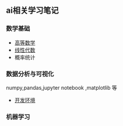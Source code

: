 ## ai相关学习笔记



### 数学基础
-  [高等数学](math/高等数学.md)
-  [线性代数](math/线性代数.md)
-  概率统计 


### 数据分析与可视化

numpy,pandas,jupyter notebook ,matplotlib 等
- [开发环境](datahandling/docs/开发环境.md)



### 机器学习





